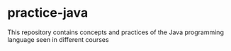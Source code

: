 # practice-java
This repository contains concepts and practices of the Java programming language seen in different courses 
